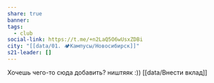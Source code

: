 ```yaml
---
share: true
banner: 
tags:
  - club
social-link: https://t.me/+n2LaQ5O6wUsxZDBi
city: "[[data/01. 🏕️Кампусы/Новосибирск]]"
s21-leader: []
---
```


Хочешь чего-то сюда добавить? ништяяк :))
[[data/Внести вклад]]